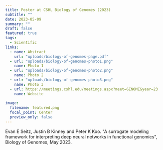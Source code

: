 ```yaml
---
title: Poster at CSHL Biology of Genomes (2023)
subtitle: ""
date: 2023-05-09
summary: ""
draft: false
featured: true
tags:
  - Scientific
links:
  - name: Abstract
    url: "uploads/biology-of-genomes-page.pdf"
  - url: "uploads/biology-of-genomes-photo1.png"
    name: Photo 1
  - url: "uploads/biology-of-genomes-photo2.png"
    name: Photo 2
  - url: "uploads/biology-of-genomes-photo3.png"
    name: Photo 3
  - url: https://meetings.cshl.edu/meetings.aspx?meet=GENOME&year=23
    name: Website
    
image:
  filename: featured.png
  focal_point: Center
  preview_only: false
---
```


Evan E Seitz, Justin B Kinney and Peter K Koo. "A surrogate modeling framework for interpreting deep neural networks in functional genomics", Biology of Genomes, May 2023.
